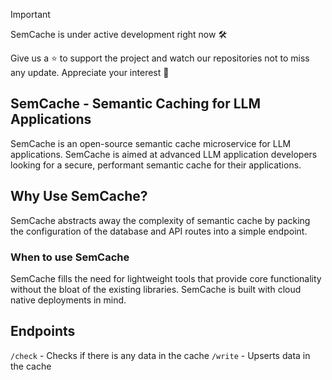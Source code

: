 > [!Important]
> SemCache is under active development right now 🛠️
> 
> Give us a ⭐ to support the project and watch our repositories not to miss any update. Appreciate your interest 🙏

## SemCache - Semantic Caching for LLM Applications

SemCache is an open-source semantic cache microservice for LLM applications. SemCache is aimed at advanced LLM application developers looking for a secure, performant semantic cache for their applications.


## Why Use SemCache?
SemCache abstracts away the complexity of semantic cache by packing the configuration of the database and API routes into a simple endpoint. 

### When to use SemCache
SemCache fills the need for lightweight tools that provide core functionality without the bloat of the existing libraries. SemCache is built with cloud native deployments in mind.

## Endpoints

`/check` - Checks if there is any data in the cache
`/write` - Upserts data in the cache

